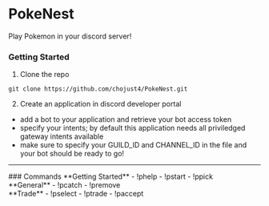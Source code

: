 # PokeNest
Play Pokemon in your discord server!

### Getting Started
1. Clone the repo
```
git clone https://github.com/chojust4/PokeNest.git
```
2. Create an application in discord developer portal
- add a bot to your application and retrieve your bot access token
- specify your intents; by default this application needs all priviledged gateway intents available
- make sure to specify your GUILD_ID and CHANNEL_ID in the file and your bot should be ready to go!

<hr>
### Commands
**Getting Started**
- !phelp
- !pstart
- !ppick 
<br>
**General**
- !pcatch
- !premove
<br>
**Trade**
- !pselect
- !ptrade
- !paccept
